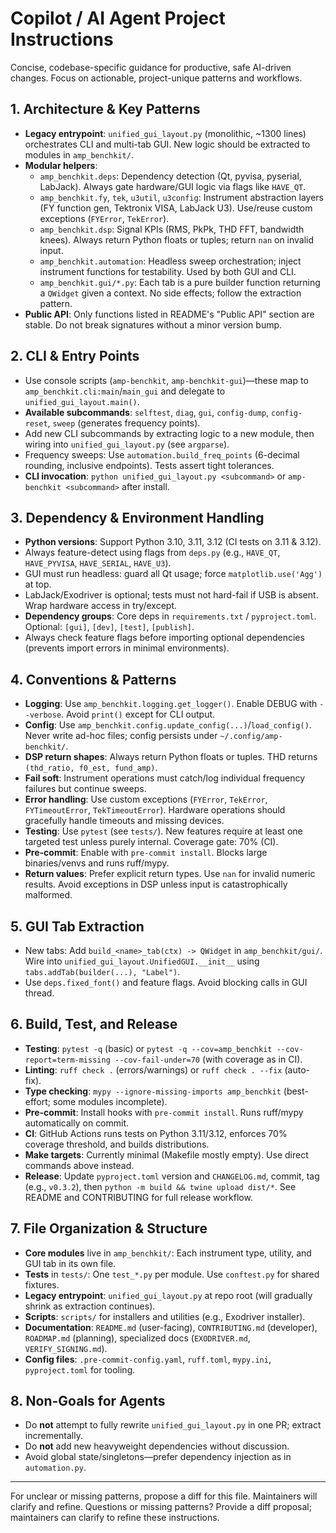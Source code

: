 # Copilot / AI Agent Project Instructions

Concise, codebase-specific guidance for productive, safe AI-driven changes. Focus on actionable, project-unique patterns and workflows.

## 1. Architecture & Key Patterns
- **Legacy entrypoint**: `unified_gui_layout.py` (monolithic, ~1300 lines) orchestrates CLI and multi-tab GUI. New logic should be extracted to modules in `amp_benchkit/`.
- **Modular helpers**:
  - `amp_benchkit.deps`: Dependency detection (Qt, pyvisa, pyserial, LabJack). Always gate hardware/GUI logic via flags like `HAVE_QT`.
  - `amp_benchkit.fy`, `tek`, `u3util`, `u3config`: Instrument abstraction layers (FY function gen, Tektronix VISA, LabJack U3). Use/reuse custom exceptions (`FYError`, `TekError`).
  - `amp_benchkit.dsp`: Signal KPIs (RMS, PkPk, THD FFT, bandwidth knees). Always return Python floats or tuples; return `nan` on invalid input.
  - `amp_benchkit.automation`: Headless sweep orchestration; inject instrument functions for testability. Used by both GUI and CLI.
  - `amp_benchkit.gui/*.py`: Each tab is a pure builder function returning a `QWidget` given a context. No side effects; follow the extraction pattern.
- **Public API**: Only functions listed in README's "Public API" section are stable. Do not break signatures without a minor version bump.

## 2. CLI & Entry Points
- Use console scripts (`amp-benchkit`, `amp-benchkit-gui`)—these map to `amp_benchkit.cli:main`/`main_gui` and delegate to `unified_gui_layout.main()`.
- **Available subcommands**: `selftest`, `diag`, `gui`, `config-dump`, `config-reset`, `sweep` (generates frequency points).
- Add new CLI subcommands by extracting logic to a new module, then wiring into `unified_gui_layout.py` (see `argparse`).
- Frequency sweeps: Use `automation.build_freq_points` (6-decimal rounding, inclusive endpoints). Tests assert tight tolerances.
- **CLI invocation**: `python unified_gui_layout.py <subcommand>` or `amp-benchkit <subcommand>` after install.

## 3. Dependency & Environment Handling
- **Python versions**: Support Python 3.10, 3.11, 3.12 (CI tests on 3.11 & 3.12).
- Always feature-detect using flags from `deps.py` (e.g., `HAVE_QT`, `HAVE_PYVISA`, `HAVE_SERIAL`, `HAVE_U3`).
- GUI must run headless: guard all Qt usage; force `matplotlib.use('Agg')` at top.
- LabJack/Exodriver is optional; tests must not hard-fail if USB is absent. Wrap hardware access in try/except.
- **Dependency groups**: Core deps in `requirements.txt` / `pyproject.toml`. Optional: `[gui]`, `[dev]`, `[test]`, `[publish]`.
- Always check feature flags before importing optional dependencies (prevents import errors in minimal environments).

## 4. Conventions & Patterns
- **Logging**: Use `amp_benchkit.logging.get_logger()`. Enable DEBUG with `--verbose`. Avoid `print()` except for CLI output.
- **Config**: Use `amp_benchkit.config.update_config(...)`/`load_config()`. Never write ad-hoc files; config persists under `~/.config/amp-benchkit/`.
- **DSP return shapes**: Always return Python floats or tuples. THD returns `(thd_ratio, f0_est, fund_amp)`.
- **Fail soft**: Instrument operations must catch/log individual frequency failures but continue sweeps.
- **Error handling**: Use custom exceptions (`FYError`, `TekError`, `FYTimeoutError`, `TekTimeoutError`). Hardware operations should gracefully handle timeouts and missing devices.
- **Testing**: Use `pytest` (see `tests/`). New features require at least one targeted test unless purely internal. Coverage gate: 70% (CI).
- **Pre-commit**: Enable with `pre-commit install`. Blocks large binaries/venvs and runs ruff/mypy.
- **Return values**: Prefer explicit return types. Use `nan` for invalid numeric results. Avoid exceptions in DSP unless input is catastrophically malformed.

## 5. GUI Tab Extraction
- New tabs: Add `build_<name>_tab(ctx) -> QWidget` in `amp_benchkit/gui/`. Wire into `unified_gui_layout.UnifiedGUI.__init__` using `tabs.addTab(builder(...), "Label")`.
- Use `deps.fixed_font()` and feature flags. Avoid blocking calls in GUI thread.

## 6. Build, Test, and Release
- **Testing**: `pytest -q` (basic) or `pytest -q --cov=amp_benchkit --cov-report=term-missing --cov-fail-under=70` (with coverage as in CI).
- **Linting**: `ruff check .` (errors/warnings) or `ruff check . --fix` (auto-fix).
- **Type checking**: `mypy --ignore-missing-imports amp_benchkit` (best-effort; some modules incomplete).
- **Pre-commit**: Install hooks with `pre-commit install`. Runs ruff/mypy automatically on commit.
- **CI**: GitHub Actions runs tests on Python 3.11/3.12, enforces 70% coverage threshold, and builds distributions.
- **Make targets**: Currently minimal (Makefile mostly empty). Use direct commands above instead.
- **Release**: Update `pyproject.toml` version and `CHANGELOG.md`, commit, tag (e.g., `v0.3.2`), then `python -m build && twine upload dist/*`. See README and CONTRIBUTING for full release workflow.

## 7. File Organization & Structure
- **Core modules** live in `amp_benchkit/`: Each instrument type, utility, and GUI tab in its own file.
- **Tests** in `tests/`: One `test_*.py` per module. Use `conftest.py` for shared fixtures.
- **Legacy entrypoint**: `unified_gui_layout.py` at repo root (will gradually shrink as extraction continues).
- **Scripts**: `scripts/` for installers and utilities (e.g., Exodriver installer).
- **Documentation**: `README.md` (user-facing), `CONTRIBUTING.md` (developer), `ROADMAP.md` (planning), specialized docs (`EXODRIVER.md`, `VERIFY_SIGNING.md`).
- **Config files**: `.pre-commit-config.yaml`, `ruff.toml`, `mypy.ini`, `pyproject.toml` for tooling.

## 8. Non-Goals for Agents
- Do **not** attempt to fully rewrite `unified_gui_layout.py` in one PR; extract incrementally.
- Do **not** add new heavyweight dependencies without discussion.
- Avoid global state/singletons—prefer dependency injection as in `automation.py`.

---
For unclear or missing patterns, propose a diff for this file. Maintainers will clarify and refine.
Questions or missing patterns? Provide a diff proposal; maintainers can clarify to refine these instructions.
